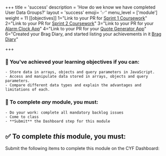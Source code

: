 +++
title = 'success'
description = 'How do we know we have completed User Data Groups?'
layout = 'success'
emoji= '✅'
menu_level = ['module']
weight = 11
[[objectives]]
1="Link to your PR for [Sprint 1 Coursework](https://github.com/CodeYourFuture/Module-Data-Groups/issues/15)"
2="Link to your PR for [Sprint 2 Coursework](https://github.com/CodeYourFuture/Module-Data-Groups/issues/14)"
3="Link to your PR for your [Alarm Clock App](https://github.com/CodeYourFuture/Module-Data-Groups/issues/26)"
4="Link to your PR for your [Quote Generator App](https://github.com/CodeYourFuture/Module-Data-Groups/issues/20)"
6="Created your Brag Diary, and started listing your achievements in it [Brag Diary](https://github.com/CodeYourFuture/Module-Data-Groups/issues/10)"

+++

### 🎯 You've achieved your learning objectives if you can:

```objectives
- Store data in arrays, objects and query parameters in JavaScript.
- Access and manipulate data stored in arrays, objects and query parameters.
- Compare different data types and explain the advantages and limitations of each.
```

### 💯 To complete _any_ module, you must:

```objectives
- Do your work: complete all mandatory backlog issues
- Come to class
- **Submit** the Dashboard step for this module
```

## ✅ To complete _this_ module, you must:

Submit the following items to complete this module on the CYF Dashboard:
